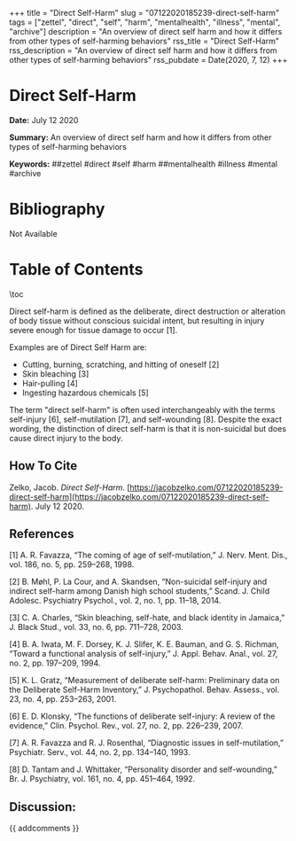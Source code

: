+++
title = "Direct Self-Harm"
slug = "07122020185239-direct-self-harm"
tags = ["zettel", "direct", "self", "harm", "mentalhealth", "illness", "mental", "archive"]
description = "An overview of direct self harm and how it differs from other types of self-harming behaviors"
rss_title = "Direct Self-Harm"
rss_description = "An overview of direct self harm and how it differs from other types of self-harming behaviors"
rss_pubdate = Date(2020, 7, 12)
+++



Direct Self-Harm
=========

**Date:** July 12 2020

**Summary:** An overview of direct self harm and how it differs from other types of self-harming behaviors

**Keywords:** ##zettel #direct #self #harm ##mentalhealth #illness #mental #archive

Bibliography
==========

Not Available

Table of Contents
=========

\toc

Direct self-harm is defined as the deliberate, direct destruction or alteration of body tissue without conscious suicidal intent, but resulting in injury severe enough for tissue damage to occur [1]. 

Examples are of Direct Self Harm are:

  * Cutting, burning, scratching, and hitting of oneself [2]
  * Skin bleaching [3]
  * Hair-pulling [4]
  * Ingesting hazardous chemicals [5]

The term "direct self-harm" is often used interchangeably with the terms self-injury [6], self-mutilation [7], and self-wounding [8]. Despite the exact wording, the distinction of direct self-harm is that it is non-suicidal but does cause direct injury to the body.
## How To Cite

 Zelko, Jacob. _Direct Self-Harm_. [https://jacobzelko.com/07122020185239-direct-self-harm](https://jacobzelko.com/07122020185239-direct-self-harm). July 12 2020.
## References

[1] A. R. Favazza, “The coming of age of self-mutilation,” J. Nerv. Ment. Dis., vol. 186, no. 5, pp. 259–268, 1998.

[2] B. Møhl, P. La Cour, and A. Skandsen, “Non-suicidal self-injury and indirect self-harm among Danish high school students,” Scand. J. Child Adolesc. Psychiatry Psychol., vol. 2, no. 1, pp. 11–18, 2014.

[3] C. A. Charles, “Skin bleaching, self-hate, and black identity in Jamaica,” J. Black Stud., vol. 33, no. 6, pp. 711–728, 2003.

[4] B. A. Iwata, M. F. Dorsey, K. J. Slifer, K. E. Bauman, and G. S. Richman, “Toward a functional analysis of self-injury,” J. Appl. Behav. Anal., vol. 27, no. 2, pp. 197–209, 1994.

[5] K. L. Gratz, “Measurement of deliberate self-harm: Preliminary data on the Deliberate Self-Harm Inventory,” J. Psychopathol. Behav. Assess., vol. 23, no. 4, pp. 253–263, 2001.

[6] E. D. Klonsky, “The functions of deliberate self-injury: A review of the evidence,” Clin. Psychol. Rev., vol. 27, no. 2, pp. 226–239, 2007.

[7] A. R. Favazza and R. J. Rosenthal, “Diagnostic issues in self-mutilation,” Psychiatr. Serv., vol. 44, no. 2, pp. 134–140, 1993.

[8] D. Tantam and J. Whittaker, “Personality disorder and self-wounding,” Br. J. Psychiatry, vol. 161, no. 4, pp. 451–464, 1992.
## Discussion: 

{{ addcomments }}
